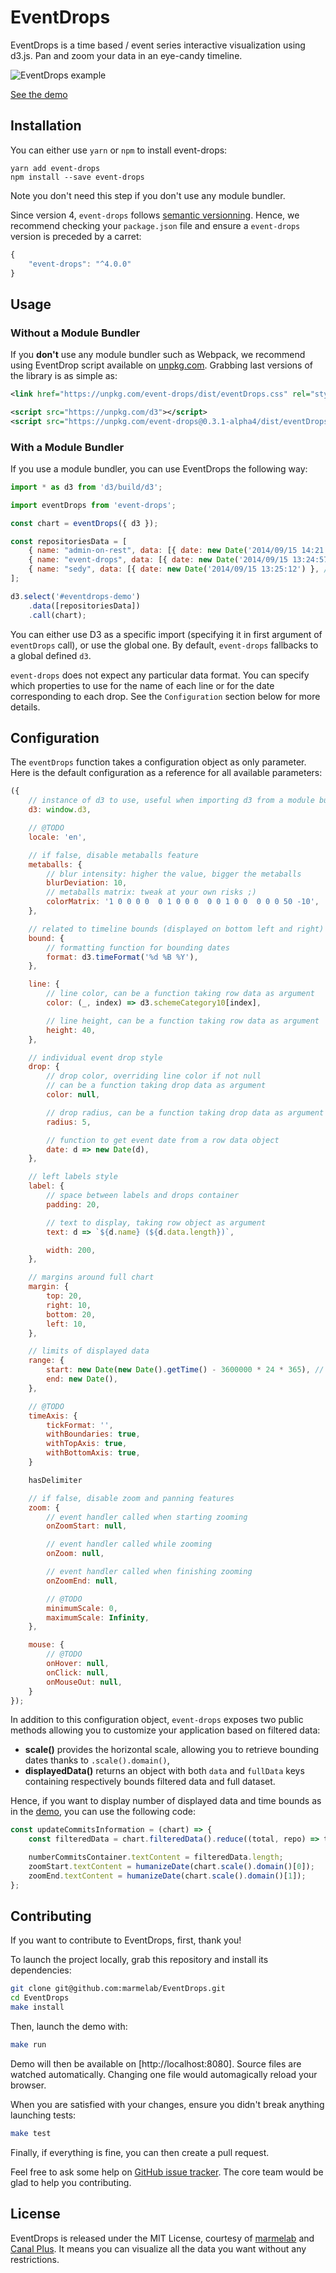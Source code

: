 # EventDrops

EventDrops is a time based / event series interactive visualization using d3.js. Pan and zoom your data in an eye-candy timeline.

![EventDrops example](https://cloud.githubusercontent.com/assets/688373/18343222/c0a897b2-75b2-11e6-96df-e72e4b02335a.gif)

[See the demo](http://marmelab.com/EventDrops/)

## Installation

You can either use `yarn` or `npm` to install event-drops:

```
yarn add event-drops
npm install --save event-drops
```

Note you don't need this step if you don't use any module bundler.

Since version 4, `event-drops` follows [semantic versionning](https://semver.org/). Hence, we recommend checking your `package.json` file and ensure a `event-drops` version is preceded by a carret:

``` js
{
    "event-drops": "^4.0.0"
}
```

## Usage

### Without a Module Bundler

If you **don't** use any module bundler such as Webpack, we recommend using EventDrop script available on [unpkg.com](https://unpkg.com/event-drops). Grabbing last versions of the library is as simple as:

``` xml
<link href="https://unpkg.com/event-drops/dist/eventDrops.css" rel="stylesheet" />

<script src="https://unpkg.com/d3"></script>
<script src="https://unpkg.com/event-drops@0.3.1-alpha4/dist/eventDrops.js"></script>
```

### With a Module Bundler

If you use a module bundler, you can use EventDrops the following way:

``` js
import * as d3 from 'd3/build/d3';

import eventDrops from 'event-drops';

const chart = eventDrops({ d3 });

const repositoriesData = [
    { name: "admin-on-rest", data: [{ date: new Date('2014/09/15 14:21:31') }, /* ... */ ,]
    { name: "event-drops", data: [{ date: new Date('2014/09/15 13:24:57') }, /* ... */ ,]
    { name: "sedy", data: [{ date: new Date('2014/09/15 13:25:12') }, /* ... */] }
];

d3.select('#eventdrops-demo')
    .data([repositoriesData])
    .call(chart);
```

You can either use D3 as a specific import (specifying it in first argument of `eventDrops` call), or use the global one. By default, `event-drops` fallbacks to a global defined `d3`.

`event-drops` does not expect any particular data format. You can specify which properties to use for the name of each line or for the date corresponding to each drop. See the `Configuration` section below for more details.

## Configuration

The `eventDrops` function takes a configuration object as only parameter. Here is the default configuration as a reference for all available parameters:

``` js
({
    // instance of d3 to use, useful when importing d3 from a module bundler
    d3: window.d3,

    // @TODO
    locale: 'en',

    // if false, disable metaballs feature
    metaballs: {
        // blur intensity: higher the value, bigger the metaballs
        blurDeviation: 10,
        // metaballs matrix: tweak at your own risks ;)
        colorMatrix: '1 0 0 0 0  0 1 0 0 0  0 0 1 0 0  0 0 0 50 -10',
    },

    // related to timeline bounds (displayed on bottom left and right)
    bound: {
        // formatting function for bounding dates
        format: d3.timeFormat('%d %B %Y'),
    },

    line: {
        // line color, can be a function taking row data as argument
        color: (_, index) => d3.schemeCategory10[index],

        // line height, can be a function taking row data as argument
        height: 40,
    },

    // individual event drop style
    drop: {
        // drop color, overriding line color if not null
        // can be a function taking drop data as argument
        color: null,

        // drop radius, can be a function taking drop data as argument
        radius: 5,

        // function to get event date from a row data object
        date: d => new Date(d),
    },

    // left labels style
    label: {
        // space between labels and drops container
        padding: 20,

        // text to display, taking row object as argument
        text: d => `${d.name} (${d.data.length})`,

        width: 200,
    },

    // margins around full chart
    margin: {
        top: 20,
        right: 10,
        bottom: 20,
        left: 10,
    },

    // limits of displayed data
    range: {
        start: new Date(new Date().getTime() - 3600000 * 24 * 365), // one year ago
        end: new Date(),
    },

    // @TODO
    timeAxis: {
        tickFormat: '',
        withBoundaries: true,
        withTopAxis: true,
        withBottomAxis: true,
    }

    hasDelimiter

    // if false, disable zoom and panning features
    zoom: {
        // event handler called when starting zooming
        onZoomStart: null,

        // event handler called while zooming
        onZoom: null,

        // event handler called when finishing zooming
        onZoomEnd: null,

        // @TODO
        minimumScale: 0,
        maximumScale: Infinity,
    },

    mouse: {
        // @TODO
        onHover: null,
        onClick: null,
        onMouseOut: null,
    }
});
```

In addition to this configuration object, `event-drops` exposes two public methods allowing you to customize your application based on filtered data:

* **scale()** provides the horizontal scale, allowing you to retrieve bounding dates thanks to `.scale().domain()`,
* **displayedData()** returns an object with both `data` and `fullData` keys containing respectively bounds filtered data and full dataset.

Hence, if you want to display number of displayed data and time bounds as in the [demo](#), you can use the following code:

``` js
const updateCommitsInformation = (chart) => {
    const filteredData = chart.filteredData().reduce((total, repo) => total.concat(repo.data), []);

    numberCommitsContainer.textContent = filteredData.length;
    zoomStart.textContent = humanizeDate(chart.scale().domain()[0]);
    zoomEnd.textContent = humanizeDate(chart.scale().domain()[1]);
};
```

## Contributing

If you want to contribute to EventDrops, first, thank you!

To launch the project locally, grab this repository and install its dependencies:

``` sh
git clone git@github.com:marmelab/EventDrops.git
cd EventDrops
make install
```

Then, launch the demo with:

``` sh
make run
```

Demo will then be available on [http://localhost:8080]. Source files are watched automatically. Changing one file would automagically reload your browser.

When you are satisfied with your changes, ensure you didn't break anything launching tests:

``` sh
make test
```

Finally, if everything is fine, you can then create a pull request.

Feel free to ask some help on [GitHub issue tracker](https://github.com/marmelab/EventDrops/issues). The core team would be glad to help you contributing.

## License

EventDrops is released under the MIT License, courtesy of [marmelab](http://marmelab.com) and [Canal Plus](https://github.com/canalplus). It means you can visualize all the data you want without any restrictions.
